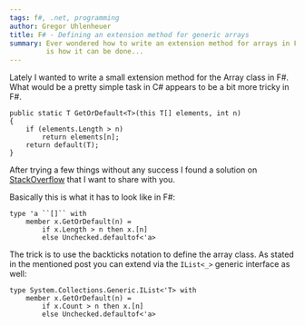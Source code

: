 ```yaml
---
tags: f#, .net, programming
author: Gregor Uhlenheuer
title: F# - Defining an extension method for generic arrays
summary: Ever wondered how to write an extension method for arrays in F#? This
         is how it can be done...
---
```

Lately I wanted to write a small extension method for the Array class in F#.
What would be a pretty simple task in C# appears to be a bit more tricky in F#.

~~~{.cs}
public static T GetOrDefault<T>(this T[] elements, int n)
{
    if (elements.Length > n)
        return elements[n];
    return default(T);
}
~~~

After trying a few things without any success I found a solution on
[StackOverflow][1] that I want to share with you.

Basically this is what it has to look like in F#:

~~~{.fsharp}
type 'a ``[]`` with
    member x.GetOrDefault(n) =
        if x.Length > n then x.[n]
        else Unchecked.defaultof<'a>
~~~

The trick is to use the backticks notation to define the array class. As stated
in the mentioned post you can extend via the ``IList<_>`` generic
interface as well:

~~~{.fsharp}
type System.Collections.Generic.IList<'T> with
    member x.GetOrDefault(n) =
        if x.Count > n then x.[n]
        else Unchecked.defaultof<'a>
~~~

[1]: http://stackoverflow.com/questions/11836167/how-to-define-a-type-extension-for-t-in-f/
